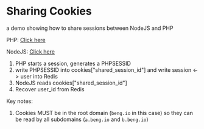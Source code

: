 # Sharing Cookies

a demo showing how to share sessions between NodeJS and PHP

PHP: [Click here](https://a.beng.io)

NodeJS: [Click here](https://b.beng.io)

1. PHP starts a session, generates a PHPSESSID
2. write PHPSESSID into cookies["shared_session_id"] and write session <-> user into Redis
3. NodeJS reads cookies["shared_session_id"]
4. Recover user_id from Redis

Key notes:

1. Cookies MUST be in the root domain (`beng.io` in this case) so they can be read by all subdomains (`a.beng.io` and `b.beng.io`)
